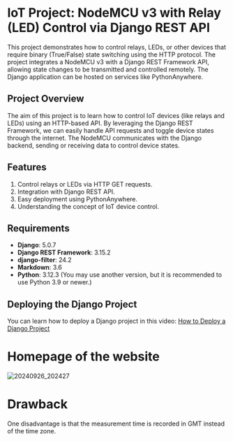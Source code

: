 # IoT Project: NodeMCU v3 with Relay (LED) Control via Django REST API

This project demonstrates how to control relays, LEDs, or other devices that require binary (True/False) state switching using the HTTP protocol. The project integrates a NodeMCU v3 with a Django REST Framework API, allowing state changes to be transmitted and controlled remotely. The Django application can be hosted on services like PythonAnywhere.

## Project Overview

The aim of this project is to learn how to control IoT devices (like relays and LEDs) using an HTTP-based API. By leveraging the Django REST Framework, we can easily handle API requests and toggle device states through the internet. The NodeMCU communicates with the Django backend, sending or receiving data to control device states.

## Features

1. Control relays or LEDs via HTTP GET requests.
2. Integration with Django REST API.
3. Easy deployment using PythonAnywhere.
4. Understanding the concept of IoT device control.

## Requirements

- **Django**: 5.0.7
- **Django REST Framework**: 3.15.2
- **django-filter**: 24.2
- **Markdown**: 3.6
- **Python**: 3.12.3 (You may use another version, but it is recommended to use Python 3.9 or newer.)

## Deploying the Django Project

You can learn how to deploy a Django project in this video: [How to Deploy a Django Project](https://www.youtube.com/watch?v=xtnUwvjOThg)

# Homepage of the website
![20240926_202427](https://github.com/user-attachments/assets/cca91c70-731e-47ed-9cd4-58fbee075326)

# Drawback
One disadvantage is that the measurement time is recorded in GMT instead of the time zone.
